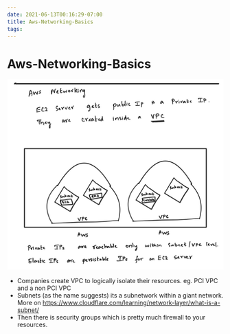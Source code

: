 ```yaml
---
date: 2021-06-13T00:16:29-07:00
title: Aws-Networking-Basics
tags: 
---
```


# Aws-Networking-Basics

![aws-networking-basics](aws-networking-basics.jpg)

- Companies create VPC to logically isolate their resources. eg. PCI VPC and a non PCI VPC
- Subnets (as the name suggests) its a subnetwork within a giant network. More on https://www.cloudflare.com/learning/network-layer/what-is-a-subnet/
- Then there is security groups which is pretty much firewall to your resources.


